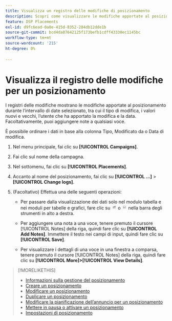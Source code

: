 ```yaml
---
title: Visualizza un registro delle modifiche di posizionamento
description: Scopri come visualizzare le modifiche apportate al posizionamento.
feature: DSP Placements
exl-id: d9fc6ead-0a0e-415d-8352-284db12dde1b
source-git-commit: bcd4da87642125f173befb1cdff43330ec1145bc
workflow-type: tm+mt
source-wordcount: '215'
ht-degree: 0%

---
```


# Visualizza il registro delle modifiche per un posizionamento

I registri delle modifiche mostrano le modifiche apportate al posizionamento durante l’intervallo di date selezionato, tra cui il tipo di modifica, i valori nuovi e vecchi, l’utente che ha apportato la modifica e la data. Facoltativamente, puoi aggiungere note a qualsiasi voce.

È possibile ordinare i dati in base alla colonna Tipo, Modificato da o Data di modifica.

1. Nel menu principale, fai clic su **[!UICONTROL Campaigns]**.

1. Fai clic sul nome della campagna.

1. Nel sottomenu, fai clic su **[!UICONTROL Placements]**.

1. Accanto al nome del posizionamento, fai clic su  **[!UICONTROL ...]** > **[!UICONTROL Change logs]**.

1. (Facoltativo) Effettua una delle seguenti operazioni:

   * Per passare dalla visualizzazione dei dati solo nel modulo tabella e nei moduli per tabelle e grafici, fare clic su ![Vista a tabella e grafico](/help/dsp/assets/table-plus-chart-view.png "Vista a tabella e grafico") o ![Vista a tabella](/help/dsp/assets/table-view.png "Vista a tabella") nella barra degli strumenti in alto a destra.

   * Per aggiungere una nota a una voce, tenere premuto il cursore [!UICONTROL Notes] della riga, quindi fare clic su **[!UICONTROL Add Notes]**. Immettere il testo nei campi di input, quindi fare clic su **[!UICONTROL Save]**.

   * Per visualizzare i dettagli di una voce in una finestra a comparsa, tenere premuto il cursore [!UICONTROL Notes] della riga, quindi fare clic su **[!UICONTROL More]>[!UICONTROL View Details]**.


>[!MORELIKETHIS]
>
>* [Informazioni sulla gestione del posizionamento](placement-about.md)
>* [Creare un posizionamento](placement-create.md)
>* [Modificare un posizionamento](placement-edit.md)
>* [Duplicare un posizionamento](placement-duplicate.md)
>* [Modificare la pianificazione dell’annuncio per un posizionamento](placement-edit-ad-schedule.md)
>* [Mettere in pausa o attivare un posizionamento](placement-pause-activate.md)
>* [Impostazioni di posizionamento](placement-settings.md)

